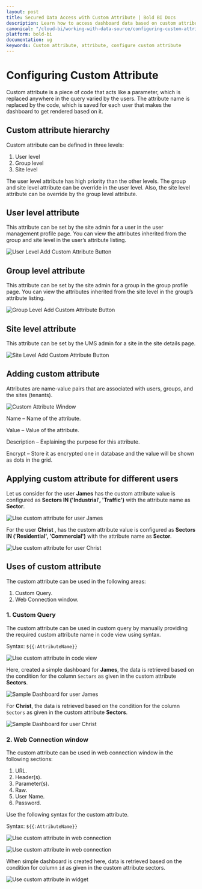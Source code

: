 ```yaml
---
layout: post
title: Secured Data Access with Custom Attribute | Bold BI Docs
description: Learn how to access dashboard data based on custom attributes applied at user, group or site level in Bold BI Embedded.
canonical: "/cloud-bi/working-with-data-source/configuring-custom-attribute/"
platform: bold-bi
documentation: ug
keywords: Custom attribute, attribute, configure custom attribute
---
```


# Configuring Custom Attribute

Custom attribute is a piece of code that acts like a parameter, which is replaced anywhere in the query varied by the users. The attribute name is replaced by the code, which is saved for each user that makes the dashboard to get rendered based on it.

## Custom attribute hierarchy

Custom attribute can be defined in three levels:

1.	User level
2.	Group level
3.	Site level

The user level attribute has high priority than the other levels. The group and site level attribute can be override in the user level. Also, the site level attribute can be override by the group level attribute.

## User level attribute

This attribute can be set by the site admin for a user in the user management profile page. You can view the attributes inherited from the group and site level in the user’s attribute listing.

![User Level Add Custom Attribute Button](/static/assets/embedded/working-with-datasource/custom-attribute/images/custom-attribute-add-button-user-level.png)

## Group level attribute

This attribute can be set by the site admin for a group in the group profile page. You can view the attributes inherited from the site level in the group’s attribute listing.

![Group Level Add Custom Attribute Button](/static/assets/embedded/working-with-datasource/custom-attribute/images/custom-attribute-add-button-group-level.png)

## Site level attribute

This attribute can be set by the UMS admin for a site in the site details page.

![Site Level Add Custom Attribute Button](/static/assets/embedded/working-with-datasource/custom-attribute/images/custom-attribute-add-button-tenant-level.png)

## Adding custom attribute

Attributes are name-value pairs that are associated with users, groups, and the sites (tenants).

![Custom Attribute Window](/static/assets/embedded/working-with-datasource/custom-attribute/images/add-custom-attribute.png#width=65%)

Name – Name of the attribute.

Value – Value of the attribute.

Description – Explaining the purpose for this attribute.

Encrypt – Store it as encrypted one in database and the value will be shown as dots in the grid.


## Applying custom attribute for different users

Let us consider for the user **James** has the custom attribute value is configured as **Sectors IN ('Industrial', 'Traffic')** with the attribute name as **Sector**.

![Use custom attribute for user James](/static/assets/embedded/working-with-datasource/custom-attribute/images/custom-attribute-user-James.png#width=50%)

For the user **Christ** , has the custom attribute value is configured as **Sectors IN ('Residential', 'Commercial')** with the attribute name as **Sector**.

![Use custom attribute for user Christ](/static/assets/embedded/working-with-datasource/custom-attribute/images/custom-attribute-user-Christ.png#width=50%)

## Uses of custom attribute
The custom attribute can be used in the following areas:

1. Custom Query.
2. Web Connection window.

### 1. Custom Query
The custom attribute can be used in custom query by manually providing the required custom attribute name in code view using syntax.

Syntax: `${{:AttributeName}}`

![Use custom attribute in code view](/static/assets/embedded/working-with-datasource/custom-attribute/images/custom-attribute-in-code-view.png)


Here, created a simple dashboard for **James**, the data is retrieved based on the condition for the column `Sectors` as given in the custom attribute **Sectors**.

![Sample Dashboard for user James](/static/assets/embedded/working-with-datasource/custom-attribute/images/custom-attribute-sample-dashboard-James.png)


For **Christ**, the data is retrieved based on the condition for the column `Sectors` as given in the custom attribute **Sectors**.

![Sample Dashboard for user Christ](/static/assets/embedded/working-with-datasource/custom-attribute/images/custom-attribute-sample-dashboard-Christ.png)

### 2. Web Connection window
The custom attribute can be used in web connection window in the following sections:

1. URL.
2. Header(s).
3. Parameter(s).
4. Raw.
5. User Name.
6. Password.

Use the following syntax for the custom attribute.

Syntax: `${{:AttributeName}}`

![Use custom attribute in web connection](/static/assets/embedded/working-with-datasource/custom-attribute/images/set-custom-attribute.png#max-width=52%)

![Use custom attribute in web connection](/static/assets/embedded/working-with-datasource/custom-attribute/images/web-connection-custom-attribute.PNG#max-width=52%)

When simple dashboard is created here, data is retrieved based on the condition for column `id` as given in the custom attribute sectors.

![Use custom attribute in widget](/static/assets/embedded/working-with-datasource/custom-attribute/images/widget-custom-attribute.PNG)
